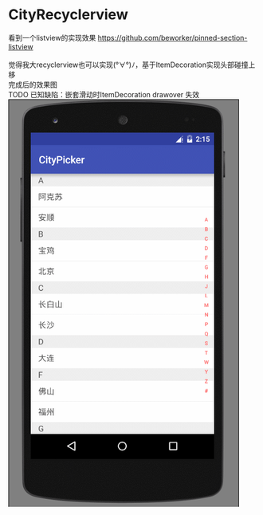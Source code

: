 # CityRecyclerview
看到一个listview的实现效果 https://github.com/beworker/pinned-section-listview
<br>
<br>
觉得我大recyclerview也可以实现(°∀°)ﾉ，基于ItemDecoration实现头部碰撞上移
<br>
完成后的效果图
<br>TODO 已知缺陷：嵌套滑动时ItemDecoration drawover 失效
<br>
![](https://github.com/TruthKeeper/CityRecyclerview/blob/master/app/src/main/res/raw/test.gif)  
